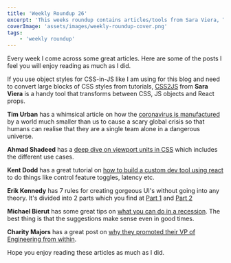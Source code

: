 ```yaml
---
title: 'Weekly Roundup 26'
excerpt: 'This weeks roundup contains articles/tools from Sara Viera, Tim Urban, Kent Dodd, Erik Kennedy, Michael Bierut and Charity Majors'
coverImage: 'assets/images/weekly-roundup-cover.png'
tags:
    - 'weekly roundup'
---
```


Every week I come across some great articles. Here are some of the posts I feel you will enjoy reading as much as I did.

If you use object styles for CSS-in-JS like I am using for this blog and need to convert large blocks of CSS styles from tutorials, [CSS2JS](https://css2js.dotenv.dev/) from **Sara Viera** is a handy tool that transforms between CSS, JS objects and React props.

**Tim Urban** has a whimsical article on how the [coronavirus is manufactured](https://waitbutwhy.com/2020/03/my-morning.html) by a world much smaller than us to cause a scary global crisis so that humans can realise that they are a single team alone in a dangerous universe.

**Ahmad Shadeed** has a [deep dive on viewport units in CSS](https://ishadeed.com/article/viewport-units/) which includes the different use cases.

**Kent Dodd** has a great tutorial on [how to build a custom dev tool using react](https://kentcdodds.com/blog/make-your-own-dev-tools) to do things like control feature toggles, latency etc.

**Erik Kennedy** has 7 rules for creating gorgeous UI's without going into any theory. It's divided into 2 parts which you find at [Part 1](https://learnui.design/blog/7-rules-for-creating-gorgeous-ui-part-1.html) and [Part 2](https://learnui.design/blog/7-rules-for-creating-gorgeous-ui-part-2.html)

**Michael Bierut** has some great tips on [what you can do in a recession](https://designobserver.com/feature/designing-through-the-recession/7177). The best thing is that the suggestions make sense even in good times.

**Charity Majors** has a great post on [why they promoted their VP of Engineering from within](https://www.honeycomb.io/blog/honeycomb-welcomes-new-vp-engineering-why-its-so-important-to-look-inside-your-org-before-you-look-outside/).

Hope you enjoy reading these articles as much as I did.
